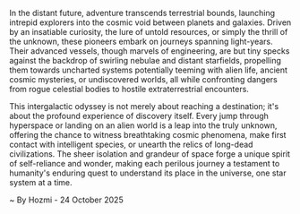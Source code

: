 
In the distant future, adventure transcends terrestrial bounds, launching intrepid explorers into the cosmic void between planets and galaxies. Driven by an insatiable curiosity, the lure of untold resources, or simply the thrill of the unknown, these pioneers embark on journeys spanning light-years. Their advanced vessels, though marvels of engineering, are but tiny specks against the backdrop of swirling nebulae and distant starfields, propelling them towards uncharted systems potentially teeming with alien life, ancient cosmic mysteries, or undiscovered worlds, all while confronting dangers from rogue celestial bodies to hostile extraterrestrial encounters.

This intergalactic odyssey is not merely about reaching a destination; it's about the profound experience of discovery itself. Every jump through hyperspace or landing on an alien world is a leap into the truly unknown, offering the chance to witness breathtaking cosmic phenomena, make first contact with intelligent species, or unearth the relics of long-dead civilizations. The sheer isolation and grandeur of space forge a unique spirit of self-reliance and wonder, making each perilous journey a testament to humanity's enduring quest to understand its place in the universe, one star system at a time.

~ By Hozmi - 24 October 2025
